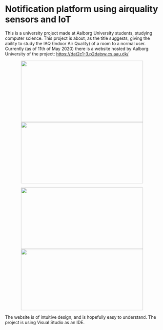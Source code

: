 # Notification platform using airquality sensors and IoT
 
This is a university project made at Aalborg University students, studying computer science.
This project is about, as the title suggests, giving the ability to study the IAQ (Indoor Air Quality) of a room to a normal user. 
Currently (as of 11th of May 2020) there is a website hosted by Aalborg University of the project:
https://dat2c1-3.p2datsw.cs.aau.dk/

<p align="center">
 <img src="https://dyb9pg.db.files.1drv.com/y4m9QmEHEQ9qv0BFdJ1KXfGQmDiMYf3uutSzaIF9zSQWqzhdDXFLEE0HrX-CuM9QJhoSsJqlURq6VEwDGlYBptk07wMF_6MbulyPlcE1k6h6iZi1j43SWPp6QqmkC_BrNY44KOZQ4x9wmm2F00EDWddAB2MdaF1ToXtdkxi-e_gKx2JedBz22rVIWiUTqc3ySgVHEtGj5XZikGKqa5xsEqQ1A?psid=1" width="400" height="200" />
 <img src="https://zh1lqq.db.files.1drv.com/y4mCgxQCysMuMax1i5AJAs9YkIqibJw_gH_THS_51hsW2OeHk-3uizUWqR_LZZfdSd-iAOIsBtd59AAZJGf33st2Zh-L4KPwD3ONNSXqkZH84QBS1E_Ha7uzLCNliYqONiaTwuxT7ImXjDrNDxRNwJNiuvSTjkHQbGswqHlvIl6XiAP5V1oJWsOZuA_XKljlLtdLUaXPAqaX5kJHJal01mnmg?psid=1" width="400" height="200" />
</p>

<p align="center">
 <img src="https://azlynw.db.files.1drv.com/y4mUaq2hhTUw79jG6ITKkieLJ607fESniV5WX3UXHfrOBZAaS3dgAHvAwvCoHt7ZwSfHDUSQowLwA8nq5775VZ_QO2AOJRgnhrIMmpwCB7YiXCTG5CxCUPekvLVW47oC3LoHTBsc3Q0LDLcEMMaCdM-zyonEsHj0Uui8pWOD5dCR0nNRGsu685b9jzc1IOywHP6AS_3SH5sJ-x68Kb9k6uTaw?psid=1" width="400" height="200" />
 <img src="https://pskneg.db.files.1drv.com/y4mYWZyz_ycEeGNMi5zgSshdEVX1xN1WpTIpkCuLnv0XMGSOfB6mtGgI14ZvNrQCm6Hmnjy-bX843nC7SaFe-BfvrNpiOxL_zKxfFP-JW5MFhd5YW8Jwg89kSwg8ZxwGAseCUCBgmqdV70KcZe5cQtu71nW4PoG1q1fd_94ykHObHidAjrnLzM6Fe5Rbvy2Kbtzf5NuUDyPtQOD0d3uksDZ3A?psid=1" width="400" height="200" />
</p>

The website is of intuitive design, and is hopefully easy to understand. The project is using Visual Studio as an IDE.
